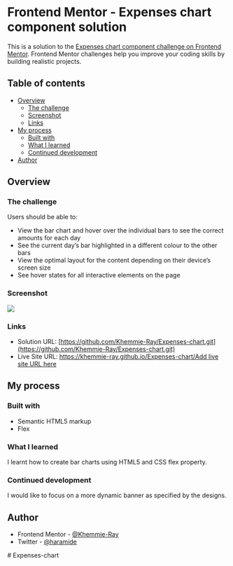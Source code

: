 # Frontend Mentor - Expenses chart component solution

This is a solution to the [Expenses chart component challenge on Frontend Mentor](https://www.frontendmentor.io/challenges/expenses-chart-component-e7yJBUdjwt). Frontend Mentor challenges help you improve your coding skills by building realistic projects. 

## Table of contents

- [Overview](#overview)
  - [The challenge](#the-challenge)
  - [Screenshot](#screenshot)
  - [Links](#links)
- [My process](#my-process)
  - [Built with](#built-with)
  - [What I learned](#what-i-learned)
  - [Continued development](#continued-development)
- [Author](#author)


## Overview

### The challenge

Users should be able to:

- View the bar chart and hover over the individual bars to see the correct amounts for each day
- See the current day’s bar highlighted in a different colour to the other bars
- View the optimal layout for the content depending on their device’s screen size
- See hover states for all interactive elements on the page

### Screenshot

![](./Screenshot.png)


### Links

- Solution URL: [https://github.com/Khemmie-Ray/Expenses-chart.git](https://github.com/Khemmie-Ray/Expenses-chart.git)
- Live Site URL: [https://khemmie-ray.github.io/Expenses-chart/Add live site URL here](https://khemmie-ray.github.io/Expenses-chart/)

## My process

### Built with

- Semantic HTML5 markup
- Flex

### What I learned

I learnt how to create bar charts using HTML5 and CSS flex property.

### Continued development

I would like to focus on a more dynamic banner as specified by the designs.

## Author

- Frontend Mentor - [@Khemmie-Ray](https://www.frontendmentor.io/profile/khemmie-ray)
- Twitter - [@haramide](https://www.twitter.com/haramide)

#   E x p e n s e s - c h a r t 
 
 